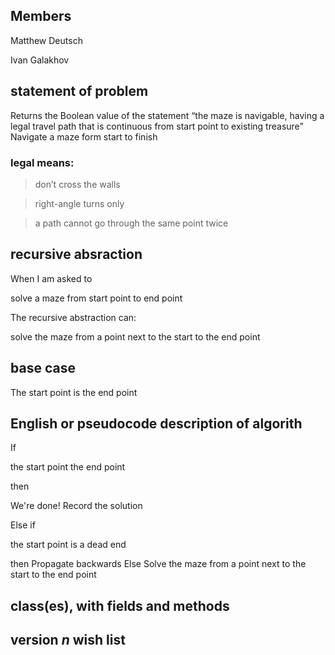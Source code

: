 ## Members
Matthew Deutsch

Ivan Galakhov

## statement of problem
Returns the Boolean value of the statement “the maze is navigable, having a legal
travel path that is continuous from start point to existing treasure”
Navigate a maze form start to finish
### legal means:
> don’t cross the walls

> right-angle turns only

> a path cannot go through the same point twice

## recursive absraction
When I am asked to
  
  solve a maze from start point to end point 

The recursive abstraction can:

  solve the maze from a point next to the start to the end point

## base case
The start point is the end point
## English or pseudocode description of algorith
If 

  the start point the end point
  
then

  We're done! Record the solution
  
Else if

  the start point is a dead end
  
then 
  Propagate backwards
Else
  Solve the maze from a point next to the start to the end point

## class(es), with fields and methods
## version *n* wish list
